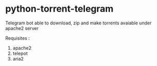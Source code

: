 # python-torrent-telegram
Telegram bot able to download, zip and make torrents avaiable under apache2 server

Requisites :

1. apache2
2. telepot
3. aria2

